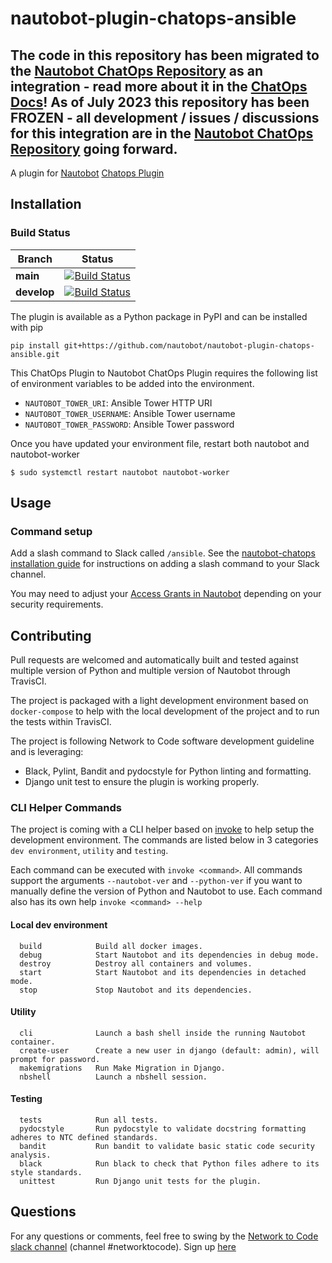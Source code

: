 # nautobot-plugin-chatops-ansible

## The code in this repository has been migrated to the [Nautobot ChatOps Repository](https://github.com/nautobot/nautobot-plugin-chatops) as an integration - read more about it in the [ChatOps Docs](https://docs.nautobot.com/projects/chatops/en/latest/admin/install/)! As of July 2023 this repository has been **FROZEN** - all development / issues / discussions for this integration are in the [Nautobot ChatOps Repository](https://github.com/nautobot/nautobot-plugin-chatops) going forward.

A plugin for [Nautobot](https://github.com/nautobot/nautobot) [Chatops Plugin](https://github.com/nautobot/nautobot-plugin-chatops/)

## Installation

### Build Status

| Branch      | Status |
|-------------|------------|
| **main** | [![Build Status](https://www.travis-ci.com/nautobot/nautobot-plugin-chatops-ansible.svg?token=D7kytCzfCypoGoueSBqJ&branch=main)](https://www.travis-ci.com/github/nautobot/nautobot-plugin-chatops-ansible) |
| **develop** | [![Build Status](https://www.travis-ci.com/nautobot/nautobot-plugin-chatops-ansible.svg?token=D7kytCzfCypoGoueSBqJ&branch=develop)](https://www.travis-ci.com/github/nautobot/nautobot-plugin-chatops-ansible) |

The plugin is available as a Python package in PyPI and can be installed with pip

```shell
pip install git+https://github.com/nautobot/nautobot-plugin-chatops-ansible.git
```

This ChatOps Plugin to Nautobot ChatOps Plugin requires the following list of environment variables to be added into the environment.

- `NAUTOBOT_TOWER_URI`: Ansible Tower HTTP URI
- `NAUTOBOT_TOWER_USERNAME`: Ansible Tower username
- `NAUTOBOT_TOWER_PASSWORD`: Ansible Tower password

Once you have updated your environment file, restart both nautobot and nautobot-worker

```
$ sudo systemctl restart nautobot nautobot-worker
```

## Usage

### Command setup

Add a slash command to Slack called `/ansible`.
See the [nautobot-chatops installation guide](https://github.com/nautobot/nautobot-plugin-chatops/blob/develop/docs/chat_setup.md) for instructions on adding a slash command to your Slack channel.

You may need to adjust your [Access Grants in Nautobot](https://github.com/nautobot/nautobot-plugin-chatops/blob/develop/docs/chat_setup.md#grant-access-to-the-chatbot) depending on your security requirements.

## Contributing

Pull requests are welcomed and automatically built and tested against multiple version of Python and multiple version of Nautobot through TravisCI.

The project is packaged with a light development environment based on `docker-compose` to help with the local development of the project and to run the tests within TravisCI.

The project is following Network to Code software development guideline and is leveraging:

- Black, Pylint, Bandit and pydocstyle for Python linting and formatting.
- Django unit test to ensure the plugin is working properly.

### CLI Helper Commands

The project is coming with a CLI helper based on [invoke](http://www.pyinvoke.org/) to help setup the development environment. The commands are listed below in 3 categories `dev environment`, `utility` and `testing`.

Each command can be executed with `invoke <command>`. All commands support the arguments `--nautobot-ver` and `--python-ver` if you want to manually define the version of Python and Nautobot to use. Each command also has its own help `invoke <command> --help`

#### Local dev environment

```no-highlight
  build            Build all docker images.
  debug            Start Nautobot and its dependencies in debug mode.
  destroy          Destroy all containers and volumes.
  start            Start Nautobot and its dependencies in detached mode.
  stop             Stop Nautobot and its dependencies.
```

#### Utility

```no-highlight
  cli              Launch a bash shell inside the running Nautobot container.
  create-user      Create a new user in django (default: admin), will prompt for password.
  makemigrations   Run Make Migration in Django.
  nbshell          Launch a nbshell session.
```

#### Testing

```no-highlight
  tests            Run all tests.
  pydocstyle       Run pydocstyle to validate docstring formatting adheres to NTC defined standards.
  bandit           Run bandit to validate basic static code security analysis.
  black            Run black to check that Python files adhere to its style standards.
  unittest         Run Django unit tests for the plugin.
```

## Questions

For any questions or comments, feel free to swing by the [Network to Code slack channel](https://networktocode.slack.com/) (channel #networktocode).
Sign up [here](http://slack.networktocode.com/)
